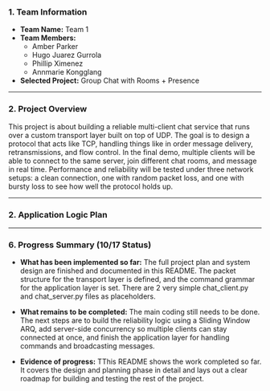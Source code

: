 ﻿### **1. Team Information**

* **Team Name:** Team 1
* **Team Members:**
  * Amber Parker
  * Hugo Juarez Gurrola 
  * Phillip Ximenez
  * Annmarie Kongglang
* **Selected Project:** Group Chat with Rooms + Presence

---

### **2. Project Overview**

This project is about building a reliable multi-client chat service that runs over a custom transport layer built on top of UDP. The goal is to design a protocol that acts like TCP, handling things like in order message delivery, retransmissions, and flow control. In the final demo, multiple clients will be able to connect to the same server, join different chat rooms, and message in real time. Performance and reliability will be tested under three network setups: a clean connection, one with random packet loss, and one with bursty loss to see how well the protocol holds up.

---

### **2. Application Logic Plan**

---

### **6. Progress Summary (10/17 Status)**

* **What has been implemented so far:** The full project plan and system design are finished and documented in this README. The packet structure for the transport layer is defined, and the command grammar for the application layer is set. There are 2 very simple chat_client.py and chat_server.py files as placeholders.

* **What remains to be completed:** The main coding still needs to be done. The next steps are to build the reliability logic using a Sliding Window ARQ, add server-side concurrency so multiple clients can stay connected at once, and finish the application layer for handling commands and broadcasting messages.


* **Evidence of progress:** TThis README shows the work completed so far. It covers the design and planning phase in detail and lays out a clear roadmap for building and testing the rest of the project.

